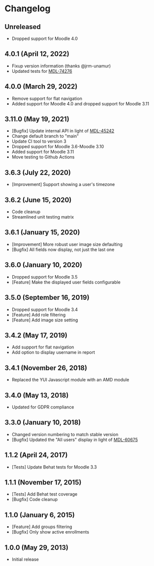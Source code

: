 # Changelog

## Unreleased

- Dropped support for Moodle 4.0

## 4.0.1 (April 12, 2022)

- Fixup version information (thanks @jrm-unamur)
- Updated tests for [MDL-74276](https://tracker.moodle.org/browse/MDL-74276)

## 4.0.0 (March 29, 2022)

- Remove support for flat navigation
- Added support for Moodle 4.0 and dropped support for Moodle 3.11

## 3.11.0 (May 19, 2021)

- [Bugfix] Update internal API in light of [MDL-45242](https://tracker.moodle.org/browse/MDL-45242)
- Change default branch to "main"
- Update CI tool to version 3
- Dropped support for Moodle 3.6-Moodle 3.10
- Added support for Moodle 3.11
- Move testing to Github Actions

## 3.6.3 (July 22, 2020)

- [Improvement] Support showing a user's timezone

## 3.6.2 (June 15, 2020)

- Code cleanup
- Streamlined unit testing matrix

## 3.6.1 (January 15, 2020)

- [Improvement] More robust user image size defaulting
- [Bugfix] All fields now display, not just the last one

## 3.6.0 (January 10, 2020)

- Dropped support for Moodle 3.5
- [Feature] Make the displayed user fields configurable

## 3.5.0 (September 16, 2019)

- Dropped support for Moodle 3.4
- [Feature] Add role filtering
- [Feature] Add image size setting

## 3.4.2 (May 17, 2019)

- Add support for flat navigation
- Add option to display username in report

## 3.4.1 (November 26, 2018)

- Replaced the YUI Javascript module with an AMD module

## 3.4.0 (May 13, 2018)

- Updated for GDPR compliance

## 3.3.0 (January 10, 2018)

- Changed version numbering to match stable version
- [Bugfix] Updated the "All users" display in light of [MDL-60675](https://tracker.moodle.org/browse/MDL-60675)

## 1.1.2 (April 24, 2017)

- [Tests] Update Behat tests for Moodle 3.3

## 1.1.1 (November 17, 2015)

- [Tests] Add Behat test coverage
- [Bugfix] Code cleanup

## 1.1.0 (January 6, 2015)

- [Feature] Add groups filtering
- [Bugfix] Only show active enrollments

## 1.0.0 (May 29, 2013)

- Initial release
